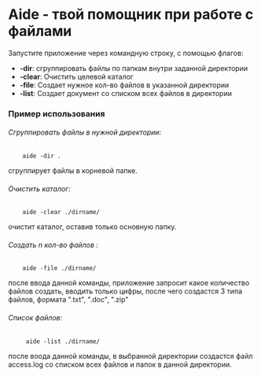 # Aide - твой помощник при работе с файлами
Запустите приложение через командную строку, с помощью флагов:

 + **-dir**: сгруппировать файлы по папкам внутри заданной директории
 + **-clear**: Очистить целевой каталог
 + **-file**: Создает нужное кол-во файлов в указанной директории
 + **-list**: Создает документ со списком всех файлов в директории

### Пример использования
###### Сгруппировать файлы в нужной директории:
        aide -dir .
сгруппирует файлы в корневой папке.

###### Очистить каталог:
        aide -clear ./dirname/
   очистит каталог, оставив только основную папку.     
###### Создать n кол-во файлов :
        aide -file ./dirname/
   после ввода данной команды, приложение запросит какое 
   количество файлов создать, вводить только цифры, после чего создастся
   3 типа файлов, формата ".txt", ".doc", ".zip"      
 ###### Список файлов:
         aide -list ./dirname/
 после воода данной команды, в выбранной директории создастся файл
 access.log со списком всех файлов и папок в данной директории.                
